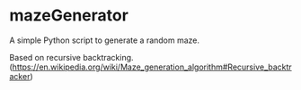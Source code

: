 # mazeGenerator

A simple Python script to generate a random maze.

Based on recursive backtracking. (https://en.wikipedia.org/wiki/Maze_generation_algorithm#Recursive_backtracker)
